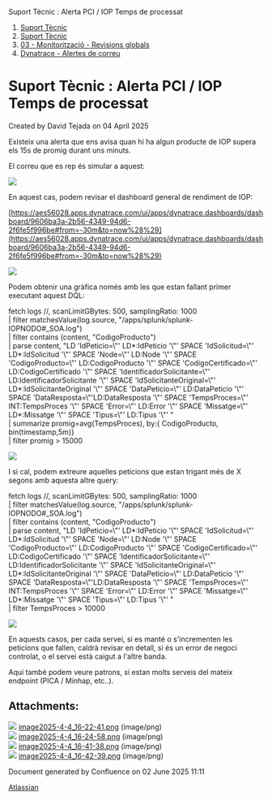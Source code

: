 Suport Tècnic : Alerta PCI / IOP Temps de processat  

1.  [Suport Tècnic](index.html)
2.  [Suport Tècnic](13893782.html)
3.  [03 - Monitorització - Revisions globals](26313327.html)
4.  [Dynatrace - Alertes de correu](Dynatrace---Alertes-de-correu_128647310.html)

Suport Tècnic : Alerta PCI / IOP Temps de processat
===================================================

Created by David Tejada on 04 April 2025

Existeix una alerta que ens avisa quan hi ha algun producte de IOP supera els 15s de promig durant uns minuts.

  

El correu que es rep és simular a aquest:

  

![](attachments/128647328/128647329.png)

  

En aquest cas, podem revisar el dashboard general de rendiment de IOP:

[https://aes56028.apps.dynatrace.com/ui/apps/dynatrace.dashboards/dashboard/9606ba3a-2b56-4349-94d6-2f6fe5f996be#from=-30m&to=now%28%29](https://aes56028.apps.dynatrace.com/ui/apps/dynatrace.dashboards/dashboard/9606ba3a-2b56-4349-94d6-2f6fe5f996be#from=-30m&to=now%28%29)

  

![](attachments/128647328/128647330.png)

  

Podem obtenir una gràfica només amb les que estan fallant primer executant aquest DQL:

fetch logs //, scanLimitGBytes: 500, samplingRatio: 1000  
| filter matchesValue(log.source, "/apps/splunk/splunk-IOPNODO#\_SOA.log")  
| filter contains (content, "CodigoProducto")  
| parse content, "LD 'IdPeticio=\\"' LD\*:IdPeticio '\\"' SPACE 'IdSolicitud=\\"' LD\*:IdSolicitud '\\"' SPACE 'Node=\\"' LD:Node '\\"' SPACE 'CodigoProducto=\\"' LD:CodigoProducto '\\"' SPACE 'CodigoCertificado=\\"' LD:CodigoCertificado '\\"' SPACE 'IdentificadorSolicitante=\\"' LD:IdentificadorSolicitante '\\"' SPACE 'IdSolicitanteOriginal=\\"' LD\*:IdSolicitanteOriginal '\\"' SPACE 'DataPeticio=\\"' LD:DataPeticio '\\"' SPACE 'DataResposta=\\"'LD:DataResposta '\\"' SPACE 'TempsProces=\\"' INT:TempsProces '\\"' SPACE 'Error=\\"' LD:Error '\\"' SPACE 'Missatge=\\"' LD\*:Missatge '\\"' SPACE 'Tipus=\\"' LD:Tipus '\\"' "  
| summarize promig=avg(TempsProces), by:{ CodigoProducto, bin(timestamp,5m)}  
| filter promig > 15000

![](attachments/128647328/128647332.png)

I si cal, podem extreure aquelles peticions que estan trigant més de X segons amb aquesta altre query:

  

fetch logs //, scanLimitGBytes: 500, samplingRatio: 1000  
| filter matchesValue(log.source, "/apps/splunk/splunk-IOPNODO#\_SOA.log")  
| filter contains (content, "CodigoProducto")  
| parse content, "LD 'IdPeticio=\\"' LD\*:IdPeticio '\\"' SPACE 'IdSolicitud=\\"' LD\*:IdSolicitud '\\"' SPACE 'Node=\\"' LD:Node '\\"' SPACE 'CodigoProducto=\\"' LD:CodigoProducto '\\"' SPACE 'CodigoCertificado=\\"' LD:CodigoCertificado '\\"' SPACE 'IdentificadorSolicitante=\\"' LD:IdentificadorSolicitante '\\"' SPACE 'IdSolicitanteOriginal=\\"' LD\*:IdSolicitanteOriginal '\\"' SPACE 'DataPeticio=\\"' LD:DataPeticio '\\"' SPACE 'DataResposta=\\"'LD:DataResposta '\\"' SPACE 'TempsProces=\\"' INT:TempsProces '\\"' SPACE 'Error=\\"' LD:Error '\\"' SPACE 'Missatge=\\"' LD\*:Missatge '\\"' SPACE 'Tipus=\\"' LD:Tipus '\\"' "  
| filter TempsProces > 10000

![](attachments/128647328/128647331.png)

  

En aquests casos, per cada servei, si es manté o s'incrementen les peticions que fallen, caldrà revisar en detall, si és un error de negoci controlat, o el servei està caigut a l'altre banda.

  

Aqui també podem veure patrons, si estan molts serveis del mateix endpoint (PICA / Minhap, etc..).

  

Attachments:
------------

![](images/icons/bullet_blue.gif) [image2025-4-4\_16-22-41.png](attachments/128647328/128647329.png) (image/png)  
![](images/icons/bullet_blue.gif) [image2025-4-4\_16-24-58.png](attachments/128647328/128647330.png) (image/png)  
![](images/icons/bullet_blue.gif) [image2025-4-4\_16-41-38.png](attachments/128647328/128647331.png) (image/png)  
![](images/icons/bullet_blue.gif) [image2025-4-4\_16-42-39.png](attachments/128647328/128647332.png) (image/png)  

Document generated by Confluence on 02 June 2025 11:11

[Atlassian](http://www.atlassian.com/)